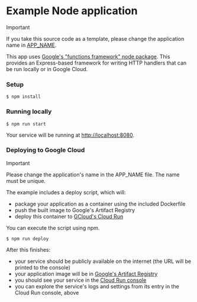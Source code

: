Example Node application
========================

> [!IMPORTANT]
> If you take this source code as a template, please change the application name in [APP_NAME](APP_NAME).

This app uses [Google's "functions framework" node package](https://github.com/GoogleCloudPlatform/functions-framework-nodejs). This provides an Express-based framework for writing HTTP handlers that can be run locally or in Google Cloud.

### Setup

```shell
$ npm install
```

### Running locally

```shell
$ npm run start
```

Your service will be running at [http://localhost:8080](http://localhost:8080).

### Deploying to Google Cloud

> [!IMPORTANT]
> Please change the application's name in the APP_NAME file. The name must be unique.

The example includes a deploy script, which will:

- package your application as a container using the included Dockerfile
- push the built image to Google's Artifact Registry
- deploy this container to [GCloud's Cloud Run](https://cloud.google.com/run)

You can execute the script using npm.

```shell
$ npm run deploy
```

After this finishes:
- your service should be publicly available on the internet (the URL will be printed to the console)
- your application image will be in [Google's Artifact Registry](https://console.cloud.google.com/artifacts/docker/hackday-2025-support/europe/eu.gcr.io?project=hackday-2025-support)
- you should see your service in the [Cloud Run console](https://console.cloud.google.com/run?project=hackday-2025-support)
- you can explore the service's logs and settings from its entry in the Cloud Run console, above

